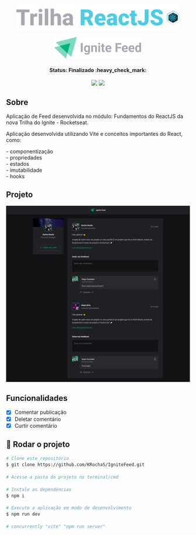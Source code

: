 <p align="center">
  <img src="https://github.com/KRochaS/IgniteFeed/blob/master/.github/logo-trilha.svg" width="450" >
</p>

<p align="center">
  <img src="https://github.com/KRochaS/IgniteFeed/blob/master/.github/ignite-feed.svg" width="240" >
</p>

<h4 align="center"> 
	 Status: Finalizado :heavy_check_mark:
</h4>

<p align="center">	
   <img src="https://img.shields.io/badge/-ReactJS-00875F?style=flat&logoColor=white" />
   
   <img src="https://img.shields.io/badge/-Typescript-00875F?style=flat&logoColor=white" />
   
</p>

## Sobre

<p> Aplicação de Feed desenvolvida no módulo: Fundamentos do ReactJS da nova Trilha do Ignite - Rocketseat. </p>
<p> Aplicação desenvolvida utilizando Vite e conceitos importantes do React, como: </p>
  - componentização </br>
  - propriedades </br>
  - estados </br>
  - imutabilidade </br>
  - hooks
  
 ## Projeto
<p>
  <img src="https://github.com/KRochaS/IgniteFeed/blob/master/.github/ignite-feed-projeto.png" width="900" >
</p>

## Funcionalidades 

- [x] Comentar publicação
- [x] Deletar comentário
- [x] Curtir comentário

## :wrench: Rodar o projeto

```bash
# Clone este repositório
$ git clone https://github.com/KRochaS/IgniteFeed.git

# Acesse a pasta do projeto no terminal/cmd

# Instale as dependências
$ npm i

# Execute a aplicação em modo de desenvolvimento
$ npm run dev

# concurrently "vite" "npm run server"
```
